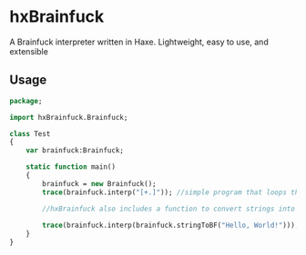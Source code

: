 # hxBrainfuck

A Brainfuck interpreter written in Haxe. Lightweight, easy to use, and extensible

## Usage

``` haxe
package;

import hxBrainfuck.Brainfuck;

class Test
{
    var brainfuck:Brainfuck;

    static function main()
    {
        brainfuck = new Brainfuck();
        trace(brainfuck.interp("[+.]")); //simple program that loops through every ASCII character and prints it.

        //hxBrainfuck also includes a function to convert strings into Brainfuck programs.
        
        trace(brainfuck.interp(brainfuck.stringToBF("Hello, World!")));
    }
}
```